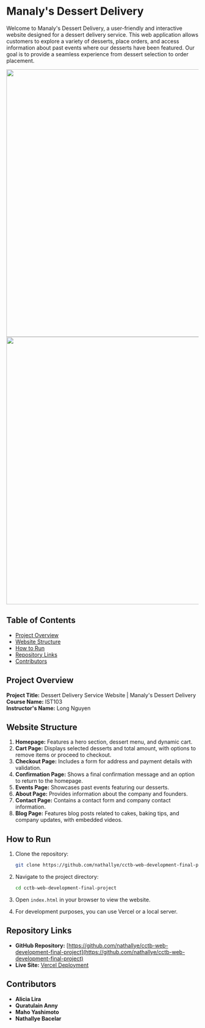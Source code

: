 # Manaly's Dessert Delivery

Welcome to Manaly's Dessert Delivery, a user-friendly and interactive website designed for a dessert delivery service. This web application allows customers to explore a variety of desserts, place orders, and access information about past events where our desserts have been featured. Our goal is to provide a seamless experience from dessert selection to order placement.

<div align="center">
  <img width="700" src="https://github.com/user-attachments/assets/dc82085d-c63a-4eb8-9bfa-1a4a8cdc9793">
</div>

<div align="center">
  <img width="700" src="https://github.com/user-attachments/assets/3a356abf-9aa7-4a6b-81eb-bd5202ebd6aa">
</div>

## Table of Contents
- [Project Overview](#project-overview)
- [Website Structure](#website-structure)
- [How to Run](#how-to-run)
- [Repository Links](#repository-links)
- [Contributors](#contributors)

## Project Overview

**Project Title:** Dessert Delivery Service Website | Manaly's Dessert Delivery  
**Course Name:** IST103  
**Instructor's Name:** Long Nguyen  

## Website Structure

1. **Homepage:** Features a hero section, dessert menu, and dynamic cart.
2. **Cart Page:** Displays selected desserts and total amount, with options to remove items or proceed to checkout.
3. **Checkout Page:** Includes a form for address and payment details with validation.
4. **Confirmation Page:** Shows a final confirmation message and an option to return to the homepage.
5. **Events Page:** Showcases past events featuring our desserts.
6. **About Page:** Provides information about the company and founders.
7. **Contact Page:** Contains a contact form and company contact information.
8. **Blog Page:** Features blog posts related to cakes, baking tips, and company updates, with embedded videos.

## How to Run

1. Clone the repository:
   ```bash
   git clone https://github.com/nathallye/cctb-web-development-final-project.git
   ```

2. Navigate to the project directory:
   ```bash
   cd cctb-web-development-final-project
   ```

3. Open `index.html` in your browser to view the website.

4. For development purposes, you can use Vercel or a local server.

## Repository Links

- **GitHub Repository:** [https://github.com/nathallye/cctb-web-development-final-project](https://github.com/nathallye/cctb-web-development-final-project)
- **Live Site:** [Vercel Deployment](https://vercel.com/your-deployment-link)

## Contributors

- **Alicia Lira**
- **Quratulain Anny**
- **Maho Yashimoto**
- **Nathallye Bacelar**
